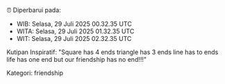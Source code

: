 ⏰ Diperbarui pada:
- WIB: Selasa, 29 Juli 2025 00.32.35 UTC
- WITA: Selasa, 29 Juli 2025 01.32.35 UTC
- WIT: Selasa, 29 Juli 2025 02.32.35 UTC

Kutipan Inspiratif:
"Square has 4 ends triangle has 3 ends line has to ends life has one end but our friendship has no end!!!"


Kategori: friendship

